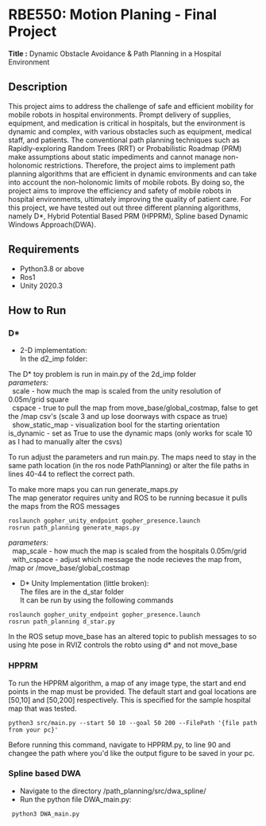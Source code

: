 # RBE550: Motion Planing - Final Project
**Title :** Dynamic Obstacle Avoidance & Path Planning in a Hospital Environment

## Description
This project aims to address the challenge of safe and efficient mobility for mobile robots in hospital environments. Prompt delivery of supplies, equipment, and medication is critical in hospitals, but the environment is dynamic and complex, with various obstacles such as equipment, medical staff, and patients. The conventional path planning techniques such as Rapidly-exploring Random Trees (RRT) or Probabilistic Roadmap (PRM) make assumptions about static impediments and cannot manage non-holonomic restrictions. Therefore, the project aims to implement path planning algorithms that are efficient in dynamic environments and can take into account the non-holonomic limits of mobile robots. By doing so, the project aims to improve the efficiency and safety of mobile robots in hospital environments, ultimately improving the quality of patient care.
For this project, we have tested out out three different planning algorithms, namely D*, Hybrid Potential Based PRM (HPPRM), Spline based Dynamic Windows Approach(DWA).

## Requirements
* Python3.8 or above
* Ros1
* Unity 2020.3

## How to Run
### D*
* 2-D implementation:  
 In the d2_imp folder:  
  
The D* toy problem is run in main.py of the 2d_imp folder   
   *parameters:*  
       &nbsp;	scale - how much the map is scaled from the unity resolution of 0.05m/grid square  
       &nbsp;	cspace - true to pull the map from move_base/global_costmap, false to get the /map csv's (scale 3 and up lose doorways with cspace as true)  
       &nbsp;	show_static_map - visualization bool for the starting orientation  
		is_dynamic - set as True to use the dynamic maps (only works for scale 10 as I had to manually alter the csvs)  
  
To run adjust the parameters and run main.py. The maps need to stay in the same path location (in the ros node PathPlanning) or alter the file paths in lines 40-44 to reflect the correct path.   
  
To make more maps you can run generate_maps.py  
The map generator requires unity and ROS to be running becasue it pulls the maps from the ROS messages  
```
roslaunch gopher_unity_endpoint gopher_presence.launch  
rosrun path_planning generate_maps.py  
```
*parameters:*  
   &nbsp;  map_scale - how much the map is scaled from the hospitals 0.05m/grid  
   &nbsp;  with_cspace - adjust which message the node recieves the map from, /map or /move_base/global_costmap  
			  
* D* Unity Implementation (little broken):  
The files are in the d_star folder  
It can be run by using the following commands  
```  
roslaunch gopher_unity_endpoint gopher_presence.launch  
rosrun path_planning d_star.py  
```  
In the ROS setup move_base has an altered topic to publish messages to so using hte pose in RVIZ controls the robto using d* and not move_base   
  
  
### HPPRM
To run the HPPRM algorithm, a map of any image type, the start and end points in the map must be provided. The default start and goal locations are [50,10] and [50,200] respectively. This is specified for the sample hospital map that was tested. 
```
python3 src/main.py --start 50 10 --goal 50 200 --FilePath '{file path from your pc}'
```
Before running this command, navigate to HPPRM.py, to line 90 and changee the path where you'd like the output figure to be saved in your pc.

### Spline based DWA

 * Navigate to the directory /path_planning/src/dwa_spline/
 * Run the python file DWA_main.py:  
 ```
  python3 DWA_main.py
 ```
   

